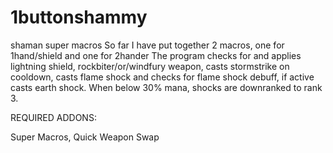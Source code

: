 # 1buttonshammy
shaman super macros
So far I have put together 2 macros, one for 1hand/shield and one for 2hander
The program checks for and applies lightning shield, rockbiter/or/windfury weapon, casts stormstrike on cooldown, casts flame shock and checks for flame shock debuff, if active casts earth shock. When below 30% mana, shocks are downranked to rank 3.

REQUIRED ADDONS:

Super Macros, Quick Weapon Swap
